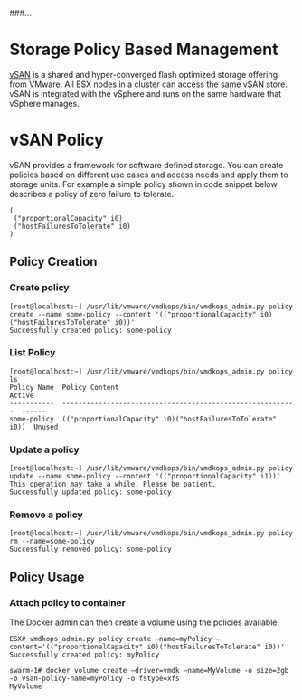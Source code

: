 ###...

# Storage Policy Based Management
[vSAN](http://www.vmware.com/products/virtual-san.html) is a shared and hyper-converged flash optimized storage offering from VMware. All ESX nodes in a cluster can access the same vSAN store. vSAN is integrated with the vSphere and runs on the same hardware that vSphere manages.

# vSAN Policy
vSAN provides a framework for software defined storage. You can create policies based on different use cases and access needs and apply them to storage units. For example a simple policy shown in code snippet below describes a policy of zero failure to tolerate.

```
(
 ("proportionalCapacity" i0)
 ("hostFailuresToTolerate" i0)
)
```
## Policy Creation

### Create policy

```
[root@localhost:~] /usr/lib/vmware/vmdkops/bin/vmdkops_admin.py policy create --name some-policy --content '(("proportionalCapacity" i0)("hostFailuresToTolerate" i0))'
Successfully created policy: some-policy
```

### List Policy

```
[root@localhost:~] /usr/lib/vmware/vmdkops/bin/vmdkops_admin.py policy ls
Policy Name  Policy Content                                             Active
-----------  ----------------------------------------------------------  ------
some-policy  (("proportionalCapacity" i0)("hostFailuresToTolerate" i0))  Unused
```

### Update a policy

```
[root@localhost:~] /usr/lib/vmware/vmdkops/bin/vmdkops_admin.py policy update --name some-policy --content '(("proportionalCapacity" i1))'
This operation may take a while. Please be patient.
Successfully updated policy: some-policy
```

### Remove a policy

```
[root@localhost:~] /usr/lib/vmware/vmdkops/bin/vmdkops_admin.py policy rm --name=some-policy
Successfully removed policy: some-policy
```

## Policy Usage

### Attach policy to container
The Docker admin can then create a volume using the policies available.

```
ESX# vmdkops_admin.py policy create —name=myPolicy —content='(("proportionalCapacity" i0)("hostFailuresToTolerate" i0))'
Successfully created policy: myPolicy
```
```
swarm-1# docker volume create —driver=vmdk —name=MyVolume -o size=2gb -o vsan-policy-name=myPolicy -o fstype=xfs
MyVolume
```
